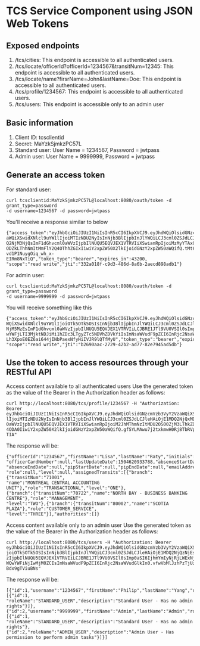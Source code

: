 # TCS Service Component using JSON Web Tokens

## Exposed endpoints
1. /tcs/cities: This endpoint is accessible to all authenticated users.
2. /tcs/locate/officerId?officerId=1234567&transitNum=12345: This endpoint is accessible to all authenticated users.
3. /tcs/locate/name?firsrName=John&lastName=Doe: This endpoint is accessible to all authenticated users.
4. /tcs/profile/1234567: This endpoint is accessible to all authenticated users.
5. /tcs/users: This endpoint is accessible only to an admin user

## Basic information
1. Client ID: tcsclientid
2. Secret: MaYzkSjmkzPC57L
3. Standard user: User Name = 1234567, Password = jwtpass
4. Admin user: User Name = 9999999, Password = jwtpass

## Generate an access token
For standard user:
```shell
curl tcsclientid:MaYzkSjmkzPC57L@localhost:8080/oauth/token -d grant_type=password 
-d username=1234567 -d password=jwtpass
```
You'll receive a response similar to below
```shell
{"access_token":"eyJhbGciOiJIUzI1NiIsInR5cCI6IkpXVCJ9.eyJhdWQiOlsidGNzcmVzb3VyY2Vz
aWQiXSwidXNlcl9uYW1lIjoiMTIzNDU2NyIsInNjb3BlIjpbInJlYWQiLCJ3cml0ZSJdLCJleHAiOjE1MD
Q2NjM3NjQsImF1dGhvcml0aWVzIjpbIlNUQU5EQVJEX1VTRVIiXSwianRpIjoiMzMyYTAxOGYtYzlkMy00
ODZkLThhNmItMmFlY2Q4OThhZGIxIiwiY2xpZW50X2lkIjoidGNzY2xpZW50aWQifQ.tMt6O_b3Jn_Rjow
vd1P1NuygOiq_wh_x-EIRm8NxTiQ","token_type":"bearer","expires_in":43200,
"scope":"read write","jti":"332a018f-c9d3-486d-8a6b-2aecd898adb1"}
```

For admin user:
```shell
curl tcsclientid:MaYzkSjmkzPC57L@localhost:8080/oauth/token -d grant_type=password 
-d username=9999999 -d password=jwtpass
```
You will receive something like this
```shell
{"access_token":"eyJhbGciOiJIUzI1NiIsInR5cCI6IkpXVCJ9.eyJhdWQiOlsidGNzcmVzb3VyY2Vza
WQiXSwidXNlcl9uYW1lIjoiOTk5OTk5OSIsInNjb3BlIjpbInJlYWQiLCJ3cml0ZSJdLCJleHAiOjE1MDQ2
NjM5MzEsImF1dGhvcml0aWVzIjpbIlNUQU5EQVJEX1VTRVIiLCJBRE1JTl9VU0VSIl0sImp0aSI6ImIyNjk
wYWFjLTI3MjktNDJiMi1hZDc3LTgyZTc5NDVhZDVkYiIsImNsaWVudF9pZCI6InRjc2NsaWVudGlkIn0.ew
Lh3XpoE0EZ6ai644jINbPaexNfyHiIVJR9lQTfMyU","token_type":"bearer","expires_in":43200,
"scope":"read write","jti":"b2690aac-2729-42b2-ad77-82e7945ad5db"}
```

## Use the token to access resources through your RESTful API
Access content available to all authenticated users
Use the generated token as the value of the Bearer in the Authorization header as follows: 
```shell
curl http://localhost:8080/tcs/profile/1234567 -H "Authorization: Bearer
eyJhbGciOiJIUzI1NiIsInR5cCI6IkpXVCJ9.eyJhdWQiOlsidGNzcmVzb3VyY2VzaWQiXSwidXNlcl9uYW1
lIjoiMTIzNDU2NyIsInNjb3BlIjpbInJlYWQiLCJ3cml0ZSJdLCJleHAiOjE1MDQ2NjQxMDcsImF1dGhvcml
0aWVzIjpbIlNUQU5EQVJEX1VTRVIiXSwianRpIjoiM2JhMThmNzItMDU2OS00ZjM3LThkZDYtNTIwMzM1YmM
4ODA0IiwiY2xpZW50X2lkIjoidGNzY2xpZW50aWQifQ.gfSYLMAwu7j2txkmwH0Rj8TbRVpZS1YNPYzQOryk
TIA"
```
The response will be:
```shell
{"officerId":"1234567","firstName":"Lisa","lastName":"Raty","initials":"","shortName":"LRATY",
"officerCardNumber":null,"lastUpdateDate":1504620933788,"absenceStartDate":null,
"absenceEndDate":null,"pipStartDate":null,"pipEndDate":null,"emailAddress":null,"transitNum":null,
"role":null,"level":null,"assignedTransits":[{"branch":{"transitNum":"71001",
"name":"MONTREAL CENTRAL ACCOUNTING UNIT"},"role":"TRANSACTIONAL","level":"ONE"},
{"branch":{"transitNum":"70722","name":"NORTH BAY - BUSINESS BANKING CENTRE"},"role":"MANAGEMENT",
"level":"TWO"},{"branch":{"transitNum":"80002","name":"SCOTIA PLAZA"},"role":"CUSTOMER_SERVICE",
"level":"THREE"}],"authorities":[]}
```

Access content available only to an admin user
Use the generated token as the value of the Bearer in the Authorization header as follows: 
```shell
curl http://localhost:8080/tcs/users -H "Authorization: Bearer
eyJhbGciOiJIUzI1NiIsInR5cCI6IkpXVCJ9.eyJhdWQiOlsidGNzcmVzb3VyY2VzaWQiXSwidXNlcl9uYW1lI
joiOTk5OTk5OSIsInNjb3BlIjpbInJlYWQiLCJ3cml0ZSJdLCJleHAiOjE1MDQ2NjQzNjEsImF1dGhvcml0aWV
zIjpbIlNUQU5EQVJEX1VTRVIiLCJBRE1JTl9VU0VSIl0sImp0aSI6IjhmYmIyNjRjLWExNjUtNDZhNC1hYjFjL
WQwYWFiNjIwMjM0ZCIsImNsaWVudF9pZCI6InRjc2NsaWVudGlkIn0.vfwVbMlJzhPzTjUzgr5ex_F4tF8wxdD
Bdx9gTViuBNs"
```
The response will be:
```shell
[{"id":1,"username":"1234567","firstName":"Philip","lastName":"Yang","roles":[{"id":1,
"roleName":"STANDARD_USER","description":"Standard User - Has no admin rights"}]},
{"id":2,"username":"9999999","firstName":"Admin","lastName":"Admin","roles":[{"id":1,
"roleName":"STANDARD_USER","description":"Standard User - Has no admin rights"},
{"id":2,"roleName":"ADMIN_USER","description":"Admin User - Has permission to perform admin tasks"}]}]
```
